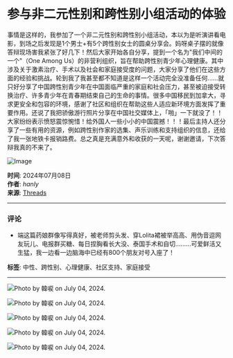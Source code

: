# 参与非二元性别和跨性别小组活动的体验

事情是这样的，我参加了一个非二元性别和跨性别小组活动，本以为是听演讲看电影，到场之后发现是1个男士+有5个跨性别女士的圆桌分享会。妈呀桌子摆的就像答辩现场害我紧张了好几下！然后大家开始各自分享，提到一个名为"我们中间的一个"（One Among Us）的非营利组织，旨在帮助跨性别青少年心理健康。其中涉及关于激素治疗、手术以及社会和家庭接受度的问题，大家分享了他们在这些方面的经验和挑战。轮到我了我甚至都不知道是这样一个活动完全没准备任何……就只好分享了中国跨性别青少年在中国面临严重的家庭和社会压力，甚至被迫接受转换治疗、许多青少年在青春期结束自己的生命的事情。很多中国移民到加拿大，寻求更安全和包容的环境，感谢了社区和组织在帮助这些人适应新环境方面发挥了重要作用。还说了我把骄傲游行照片分享在中国社交媒体上，「啪」一下就没了！！大家纷纷表示愤怒震惊惋惜！给外国人一些小小的中国震撼！！！最后主持人还分享了一些有用的资源，例如跨性别作家的选集、声乐训练和支持组织的信息，还给了我一张地铁卡报销路费。总之真是充满意外和收获的一天呢，谢谢邀请，下次答辩我真的不来了。

![Image](https://scontent-sjc3-1.cdninstagram.com/v/t51.2885-19/464815529_1293020821715692_7723260546641130879_n.jpg?stp=dst-jpg_s150x150_tt6&_nc_ht=scontent-sjc3-1.cdninstagram.com&_nc_cat=104&_nc_oc=Q6cZ2AGA21bO6lwBQBqp_G8QNm31LGR2oUSf7efQ1i54SxnK9RcKMwxqMHVaT3HsCXngAqs&_nc_ohc=jKlErQaj2rQQ7kNvgHqiSzQ&_nc_gid=65e1bb7bb1824a57a0a2d9a59236bd72&edm=APs17CUBAAAA&ccb=7-5&oh=00_AYD5UnMxK_r6pnJeFJok_SSFEHhOx2DWcOR_NMPLkBRyfg&oe=67B04282&_nc_sid=10d13b)

**时间**: 2024年07月08日  
**作者**: _hanly_  
**来源**: [Threads](https://www.instagram.com/)  

---

### 评论

- 端这篇药娘群像写得真好，被老师剪头发、穿Lolita裙被举高高、用伪音逗网友玩儿、电报群买糖、每日捏胸看长大没、泰国手术和自切………可爱鲜活又生猛，我一边看一边脑海中已经有800个朋友对号入座了！

**标签**: 中性、跨性别、心理健康、社区支持、家庭接受

--- 

![Photo by 韓唳 on July 04, 2024.](https://scontent-sjc3-1.cdninstagram.com/v/t39.30808-6/449782952_18444108037031360_5265345990147843392_n.jpg?se=-1&stp=dst-jpegr_e15_tt6&efg=eyJ2ZW5jb2RlX3RhZyI6ImltYWdlX3VybGdlbi4xNDQweDEwODAuaGRyLmYzMDgwOC5kZWZhdWx0X2ltYWdlIn0&_nc_ht=scontent-sjc3-1.cdninstagram.com&_nc_cat=108&_nc_oc=Q6cZ2AFTp28dTR2Pf3JI3258zmdAKd-nlxdT5eF1-XUrGYWXq5vh8YxIGHg4KHQSjOvzQRU&_nc_ohc=5vvIiA-_QHcQ7kNvgHzZOOA&_nc_gid=5b30d98421084faea92068c935b1ee35&edm=APs17CUAAAAA&ccb=7-5&ig_cache_key=MzQwNDk1MTk4MzcyNTg1MzgyNQ%3D%3D.3-ccb7-5&oh=00_AYCYtu72gb9xVV3s96NenLQvASsrSnWdcZlg-jIKNzfeqA&oe=67B04AC7&_nc_sid=10d13b)

![Photo by 韓唳 on July 04, 2024.](https://scontent-sjc3-1.cdninstagram.com/v/t39.30808-6/449702267_18444108058031360_5177113504848426293_n.jpg?se=-1&stp=dst-jpegr_e15_tt6&efg=eyJ2ZW5jb2RlX3RhZyI6ImltYWdlX3VybGdlbi4xNDQweDEwODAuaGRyLmYzMDgwOC5kZWZhdWx0X2ltYWdlIn0&_nc_ht=scontent-sjc3-1.cdninstagram.com&_nc_cat=108&_nc_oc=Q6cZ2AFTp28dTR2Pf3JI3258zmdAKd-nlxdT5eF1-XUrGYWXq5vh8YxIGHg4KHQSjOvzQRU&_nc_ohc=MOCNn5SqkSQQ7kNvgFDhQKI&_nc_gid=5b30d98421084faea92068c935b1ee35&edm=APs17CUAAAAA&ccb=7-5&ig_cache_key=MzQwNDk1MTk4Mzg0MzM5MDI0Nw%3D%3D.3-ccb7-5&oh=00_AYAVHM-9-LguGMDHRFiCCesiZ0AvIjQHRZYHsef4uiYN8g&oe=67B05296&_nc_sid=10d13b)

![Photo by 韓唳 on July 04, 2024.](https://scontent-sjc3-1.cdninstagram.com/v/t39.30808-6/471182130_18476800042031360_7750284119029538782_n.jpg?stp=dst-jpg_e15_tt6&efg=eyJ2ZW5jb2RlX3RhZyI6ImltYWdlX3VybGdlbi4xNDQweDEwODUuc2RyLmYzMDgwOC5kZWZhdWx0X2ltYWdlIn0&_nc_ht=scontent-sjc3-1.cdninstagram.com&_nc_cat=108&_nc_oc=Q6cZ2AFTp28dTR2Pf3JI3258zmdAKd-nlxdT5eF1-XUrGYWXq5vh8YxIGHg4KHQSjOvzQRU&_nc_ohc=jwAmN4XaGhEQ7kNvgHpox-h&_nc_gid=5b30d98421084faea92068c935b1ee35&edm=APs17CUAAAAA&ccb=7-5&ig_cache_key=MzQwNDk1MTk4MzgxODA4MjA0Mw%3D%3D.3-ccb7-5&oh=00_AYBvpHs0Po7qxA7mC27gAu2Q7xgFlQaqv8UYc7fsPJLwnw&oe=67B04793&_nc_sid=10d13b)

![Photo by 韓唳 on July 04, 2024.](https://scontent-sjc3-1.cdninstagram.com/v/t39.30808-6/449438384_18444108034031360_6254666770198257777_n.jpg?se=-1&stp=dst-jpegr_e15_tt6&efg=eyJ2ZW5jb2RlX3RhZyI6ImltYWdlX3VybGdlbi4xNDQweDEwODUuaGRyLmYzMDgwOC5kZWZhdWx0X2ltYWdlIn0&_nc_ht=scontent-sjc3-1.cdninstagram.com&_nc_cat=108&_nc_oc=Q6cZ2AFTp28dTR2Pf3JI3258zmdAKd-nlxdT5eF1-XUrGYWXq5vh8YxIGHg4KHQSjOvzQRU&_nc_ohc=jtDFaW8rTNgQ7kNvgFLbjNm&_nc_gid=5b30d98421084faea92068c935b1ee35&edm=APs17CUAAAAA&ccb=7-5&ig_cache_key=MzQwNDk1MTk4NDAyNzc4MjAyNQ%3D%3D.3-ccb7-5&oh=00_AYAoRxq2RbD0k98xMvXssYYbmN9ilh6a9ngC-_iw84L37g&oe=67B06062&_nc_sid=10d13b)

![Photo by 韓唳 on July 04, 2024.](https://scontent-sjc3-1.cdninstagram.com/v/t39.30808-6/471227788_18476800111031360_1127975858416078190_n.jpg?stp=dst-jpg_e15_tt6&efg=eyJ2ZW5jb2RlX3RhZyI6ImltYWdlX3VybGdlbi4xMTYzeDg3Ni5zZHIuZjMwODA4LmRlZmF1bHRfaW1hZ2UifQ&_nc_ht=scontent-sjc3-1.cdninstagram.com&_nc_cat=108&_nc_oc=Q6cZ2AFTp28dTR2Pf3JI3258zmdAKd-nlxdT5eF1-XUrGYWXq5vh8YxIGHg4KHQSjOvzQRU&_nc_ohc=-4s0Bolo85QQ7kNvgHuAC_6&_nc_gid=5b30d98421084faea92068c935b1ee35&edm=APs17CUAAAAA&ccb=7-5&ig_cache_key=MzQwNDk1MTk4Mzk2MDY4NTQyNw%3D%3D.3-ccb7-5&oh=00_AYBdqJLDFJnnqMbJa1WoQUIjhPWnFqmjBB1X2UCTDUnxyg&oe=67B04D15&_nc_sid=10d13b)